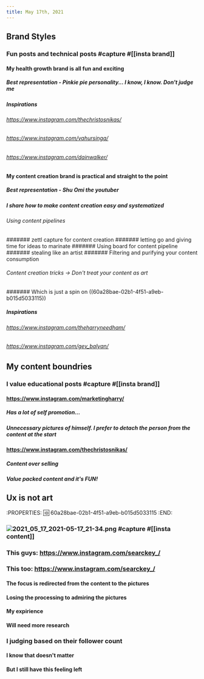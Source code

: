 ```yaml
---
title: May 17th, 2021
---
```


## Brand Styles
### Fun posts and technical posts #capture #[[insta brand]]
#### My health growth brand is all fun and exciting
##### Best representation - Pinkie pie personality... I know, I know. Don't judge me
##### Inspirations
###### https://www.instagram.com/thechristosnikas/
###### https://www.instagram.com/vahursinga/
###### https://www.instagram.com/dainwalker/
#### My content creation brand is practical and straight to the point
##### Best representation - Shu Omi the youtuber
##### I share how to make content creation easy and systematized
###### Using content pipelines
####### zettl capture for content creation
####### letting go and giving time for ideas to marinate
####### Using board for content pipeline
####### stealing like an artist
####### Filtering and purifying your content consumption
###### Content creation tricks -> Don't treat your content as art
####### Which is just a spin on ((60a28bae-02b1-4f51-a9eb-b015d5033115))
##### Inspirations
###### https://www.instagram.com/theharryneedham/
###### https://www.instagram.com/gev_balyan/
## My content boundries
### I value educational posts #capture #[[insta brand]]
#### https://www.instagram.com/marketingharry/
##### Has a lot of self promotion...
##### Unnecessary pictures of himself. I prefer to detach the person from the content at the start
#### https://www.instagram.com/thechristosnikas/
##### Content over selling
##### Value packed content and it's FUN!
## Ux is not art
:PROPERTIES:
:id: 60a28bae-02b1-4f51-a9eb-b015d5033115
:END:
### ![2021_05_17_2021-05-17_21-34.png](https://cdn.logseq.com/%2Fcee4eb30-69f5-47b6-8491-6aaad1269b5769569e9f-c652-4458-b034-652d39d0504f2021_05_17_2021-05-17_21-34.png?Expires=4774865770&Signature=InAHI-jl~7WhsW-n-GwQf81WcpQ5w0XMQDlVww32zD0DUjXhBAZ8uF3k-o724~SiwjIEIks-SUcu6M6aiPGZT6JTNNwocdGiUb9QwQQkr~4Wyycc3dP7YIpVN5aq01X5TIMthe0ol-okLACKVf~NIkU94JhmCN8LZJpkyA8VS-mrD5iKYlR9ubDm5v9W6UQ7slWc~ZDRN1jqUT2S9q6728hOUzGAeoNwsEVTxFk2sn9nBOGsS~g7BWb9MYQElckAtgnNgr-07RwsDr0qajIX8BGOUMyktvwypfc9dShAwx27OoD-DFR6zn482Jwh~4FdmiWfJoSvWIwc7LEkZP6Vbg__&Key-Pair-Id=APKAJE5CCD6X7MP6PTEA) #capture #[[insta content]]
### This guys: https://www.instagram.com/searckey_/
### This too: https://www.instagram.com/searckey_/
#### The focus is redirected from the content to the pictures
#### Losing the processing to admiring the pictures
#### My expirience
#### Will need more research
### I judging based on their follower count
#### I know that doesn't matter
#### But I still have this feeling left
